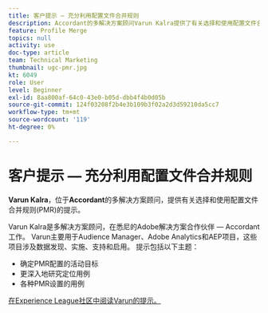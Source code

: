 ```yaml
---
title: 客户提示 — 充分利用配置文件合并规则
description: Accordant的多解决方案顾问Varun Kalra提供了有关选择和使用配置文件合并规则(PMR)的提示。
feature: Profile Merge
topics: null
activity: use
doc-type: article
team: Technical Marketing
thumbnail: ugc-pmr.jpg
kt: 6049
role: User
level: Beginner
exl-id: 8aa800af-64c0-43e0-b05d-dbb4f4b0d05b
source-git-commit: 124f03208f2b4e3b109b3f02a2d3d59210da5cc7
workflow-type: tm+mt
source-wordcount: '119'
ht-degree: 0%

---
```


# 客户提示 — 充分利用配置文件合并规则

**Varun Kalra**，位于&#x200B;**Accordant**&#x200B;的多解决方案顾问，提供有关选择和使用配置文件合并规则(PMR)的提示。

Varun Kalra是多解决方案顾问，在悉尼的Adobe解决方案合作伙伴 — Accordant工作。 Varun主要用于Audience Manager、Adobe Analytics和AEP项目，这些项目涉及数据发现、实施、支持和启用。 提示包括以下主题：

* 确定PMR配置的活动目标
* 更深入地研究定位用例
* 各种PMR设置的用例

[在Experience League社区中阅读Varun的提示。](https://experienceleaguecommunities.adobe.com/t5/adobe-audience-manager-blogs/getting-the-most-out-of-profile-merge-rules-tips-tricks-and/ba-p/372248)

